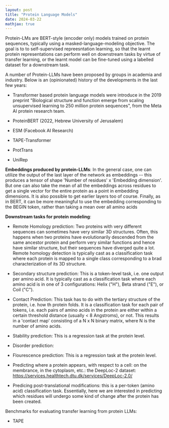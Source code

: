 ```yaml
---
layout: post
title: "Protein Language Models"
date: 2024-03-22
mathjax: true
---
```


Protein-LMs are BERT-style (encoder only) models trained on protein sequences, typically using a masked-language-modeling objective. The goal is to to self-supervised repreesntation learning, so that the learnt protein representations can perform well on downstream tasks by virtue of transfer learning, or the learnt model can be fine-tuned using a labelled dataset for a downstream task. 

A number of Protein-LLMs have been proposed by groups in academia and industry. Below is an (opinionated) history of the developments in the last few years: 

- Transformer based protein language models were introduce in the 2019 preprint "Biological structure and function emerge from scaling unsupervised learning to 250 million protein sequences", from the Meta AI protein research team. 

- ProteinBERT (2022, Hebrew University of Jerusalem)

- ESM (Facebook AI Research)

- TAPE-Transformer

- ProtTrans

- UniRep


**Embeddings produced by protein-LLMs**: 
In the general case, one can utilize the output of the last layer of the network as embeddings -- this produces a tensor of shape 'Number of residues' x 'Embedding dimension'. But one can also take the mean of all the embeddings across residues to get a single vector for the entire protein as a point in embedding dimensions. It is also possible to get earlier layers too of course. Finally, as in BERT, it can be more meaningful to use the embedding corresponding to the BEGIN token, rather than taking a mean over all amino acids

**Downstream tasks for protein modeling**:

- Remote Homology prediction: Two proteins with very different sequences can sometimes have very similar 3D structures. Often, this happens when two proteins have evolutionarily descended from the same ancestor protein and perform very similar functions and hence have similar structure, but their sequences have diverged quite a lot. Remote homology detection is typically cast as a classification task where each protein is mapped to a single class corresponding to a brad characterization of its 3D structure. 

- Secondary structure prediction: This is a token-level task, i.e. one output per amino acid. It is typically cast as a classification task where each amino acid is in one of 3 configurations: Helix ("H"), Beta strand ("E"), or Coil ("C"). 

- Contact Prediction: This task has to do with the tertiary structure of the protein, i.e. how th protein folds. It is a classification task for each pair of tokens, i.e. each pairs of amino acids in the protein are either within a certain threshold distance (usually < 8 Angstroms), or not. This results in a 'contact map' consisting of a N x N binary matrix, where N is the number of amino acids.  

- Stability prediction: This is a regression task at the protein level.

- Disorder prediction: 

- Flourescence prediction: This is a regression task at the protein level. 

- Predicting where a protein appears, with respect to a cell: on the membrance, in the cytoplasm, etc.: the DeepLoc-2 dataset: https://services.healthtech.dtu.dk/services/DeepLoc-2.0/

- Predicing post-translational modifications: this is a per-token (amino acid) classification task. Essentially, here we are interested in predicting which residues will undergo some kind of change after the protein has been created. 


Benchmarks for evaluating transfer learning from protein LLMs: 

- TAPE

 

